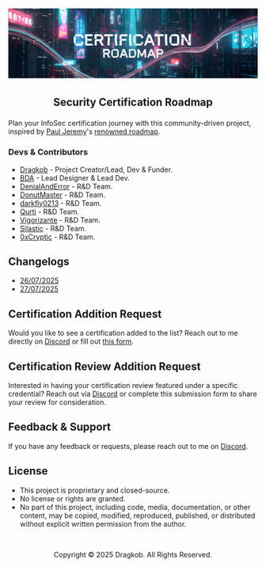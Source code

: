 <h1 align="center">
<span title="AI-Generated | Generated with Google Gemini."><img src="https://github.com/Dragkob/Security-Certification-Roadmap/blob/main/Media/banner.png" /></span>
</h1>

## <p align="center">Security Certification Roadmap</p>

Plan your InfoSec certification journey with this community-driven project, inspired by [Paul Jeremy](https://pauljerimy.com/)'s [renowned roadmap](https://github.com/PaulJerimy/SecCertRoadmapHTML).

### Devs & Contributors

- [Dragkob](https://dragkob.com) - Project Creator/Lead, Dev & Funder.
- [BDA](https://bitsdigitalagency.com/) - Lead Designer & Lead Dev.
- [DenialAndError](https://tryhackme.com/p/DenialAndError) - R&D Team.
- [DonutMaster](https://donutmaster.github.io/) - R&D Team.
- [darkfly0213](https://github.com/darkfly02131) - R&D Team.
- [Qurti](https://github.com/QurtiDev) - R&D Team.
- [Vigorizante](https://tryhackme.com/p/Vigorizante) - R&D Team.
- [Silastic](https://github.com/Silas-Xeransis) - R&D Team.
- [0xCryptic](https://www.linkedin.com/in/joaquin-ocampo26/) - R&D Team.

## Changelogs
- [26/07/2025](https://github.com/Dragkob/Security-Certification-Roadmap/blob/main/Changelogs/26-07-2025.md)
- [27/07/2025](https://github.com/Dragkob/Security-Certification-Roadmap/blob/main/Changelogs/27-07-2025.md)

## Certification Addition Request
Would you like to see a certification added to the list? Reach out to me directly on [Discord](https://discord.com/invite/vsUnG6EGku) or fill out [this form](https://forms.gle/Mawf3SZCpDGjQ6ft5).

## Certification Review Addition Request
Interested in having your certification review featured under a specific credential? Reach out via [Discord](https://discord.com/invite/vsUnG6EGku) or complete this submission form to share your review for consideration.

## Feedback & Support

If you have any feedback or requests, please reach out to me on [Discord](https://discord.com/invite/vsUnG6EGku).

## License
- This project is proprietary and closed-source.
- No license or rights are granted.
- No part of this project, including code, media, documentation, or other content, may be copied, modified, reproduced, published, or distributed without explicit written permission from the author.
<br />
<p align="center">Copyright © 2025 Dragkob. All Rights Reserved.</p>

